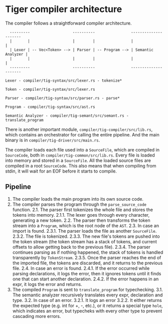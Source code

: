 # Tiger compiler architecture

The compiler follows a straightforward compiler architecture.

```
  ---------                   ----------                ---------------------
  |       |                   |        |                |                   |
  | Lexer | -- Vec<Token> --> | Parser | -- Program --> | Semantic Analyzer |
  |       |                   |        |                |                   |
  ---------                   ----------                ---------------------

Lexer - compiler/tig-syntax/src/lexer.rs - tokenize*

Token - compiler/tig-syntax/src/lexer.rs

Parser - compiler/tig-syntax/src/parser.rs - parse*

Program - compiler/tig-syntax/src/ast.rs

Semantic Analyzer - compiler/tig-semant/src/semant.rs - translate_program
```

There is another important module, `compiler/tig-compiler/src/lib.rs`, which contains an orchestrator for calling the entire pipeline. And the main binary is in `compiler/tig-driver/src/main.rs`.

The compiler loads each file used into a `SourceFile`, which are compiled in `SourceCode`, both in `compiler/tig-common/src/lib.rs`. Every file is loaded into memory and stored in a `SourceFile`. All the loaded source files are compiled in a root `SourceCode`. This also means that when compiling from stdin, it will wait for an EOF before it starts to compile.

## Pipeline

1. The compiler loads the main program into its own source code.
2. The compiler parses the program through the `parse_source_code` function.
  2.1. The parser first tokenizes the whole file and stores the tokens into memory.
    2.1.1. The lexer goes through every character, generating a new token.
  2.2. The parser then transforms the token stream into a `Program`, which is the root node of the `AST`.
  2.3. In case an import is found.
    2.3.1. The parser loads the file as another `SourceFile`.
    2.3.2. The file is tokenized.
    2.3.3. The new file's tokens are pushed into the token stream (the token stream has a stack of tokens, and current offsets to allow getting back to the previous file).
    2.3.4. The parser continues parsing as if nothing happened, the stack of tokens is handled transparently by `TokenStream`.
    2.3.5. Once the parser reaches the end of the imported file, the tokens are discarded, and it returns to the previous file.
  2.4. In case an error is found.
    2.4.1. If the error occurred while parsing declarations, it logs the error, then it ignores tokens until it finds one that can start another declaration.
    2.4.2. If the error happens in an expr, it logs the error and returns.
3. The compiled `Program` is sent to `translate_program` for typechecking.
  3.1. The semantic analyzer recursively translates every expr, declaration and type.
  3.2. In case of an error.
    3.2.1. It logs an error
    3.2.2. It either returns the expected type (e.g. int for +, -, etc.), or it returns a special type `hole`, which indicates an error, but typecheks with every other type to prevent cascading more errors.

